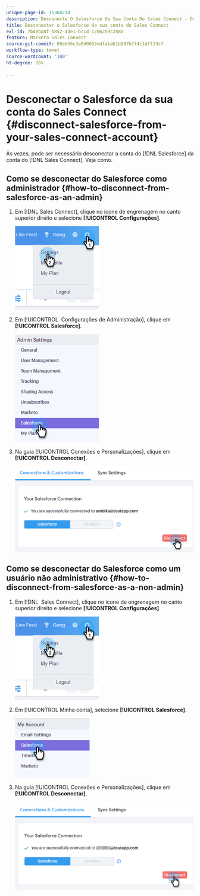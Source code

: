```yaml
---
unique-page-id: 15368214
description: Desconecte O Salesforce Da Sua Conta Do Sales Connect - Documentação Do Marketo - Documentação Do Produto
title: Desconectar o Salesforce da sua conta do Sales Connect
exl-id: 7b40ba8f-b852-4de1-bc1d-1206259c2880
feature: Marketo Sales Connect
source-git-commit: 09a656c3a0d0002edfa1a61b987bff4c1dff33cf
workflow-type: tm+mt
source-wordcount: '100'
ht-degree: 16%

---
```


# Desconectar o Salesforce da sua conta do Sales Connect {#disconnect-salesforce-from-your-sales-connect-account}

Às vezes, pode ser necessário desconectar a conta do [!DNL &#x200B; Salesforce] da conta do [!DNL Sales Connect]. Veja como.

## Como se desconectar do Salesforce como administrador {#how-to-disconnect-from-salesforce-as-an-admin}

1. Em [!DNL Sales Connect], clique no ícone de engrenagem no canto superior direito e selecione **[!UICONTROL Configurações]**.

   ![](assets/one-1.png)

1. Em [!UICONTROL &#x200B; Configurações de Administração], clique em **[!UICONTROL Salesforce]**.

   ![](assets/six-1.png)

1. Na guia [!UICONTROL Conexões e Personalizações], clique em **[!UICONTROL Desconectar]**.

   ![](assets/seven-1.png)

## Como se desconectar do Salesforce como um usuário não administrativo {#how-to-disconnect-from-salesforce-as-a-non-admin}

1. Em [!DNL &#x200B; Sales Connect], clique no ícone de engrenagem no canto superior direito e selecione **[!UICONTROL Configurações]**.

   ![](assets/one-1.png)

1. Em [!UICONTROL Minha conta], selecione **[!UICONTROL Salesforce]**.

   ![](assets/two-1.png)

1. Na guia [!UICONTROL Conexões e Personalizações], clique em **[!UICONTROL Desconectar]**.

   ![](assets/3333.png)

